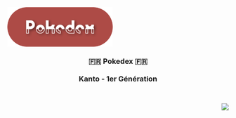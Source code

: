 <div align="center" style="display: flex">
  <img height="90px" src="./src/assets/readme_title.png" alt="Pokedex Logo" />
</div>

<div align="center">

  ### 🇫🇷 Pokedex 🇫🇷  <br><br>  Kanto - 1er Génération

</div>

##



<br>

<img align="right" src="https://badgen.net/badge/Fait avec ❤️ par/Fabio R. Lopes/AD4B46?icon=" />

<br>
